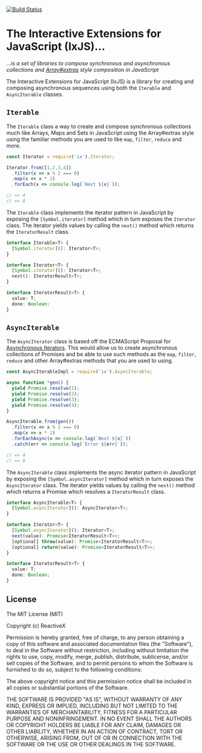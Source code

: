 [![Build Status](https://travis-ci.org/ReactiveX/IxJS.svg?branch=master)](https://travis-ci.org/ReactiveX/IxJS)

# The Interactive Extensions for JavaScript (IxJS)... #

*...is a set of libraries to compose synchronous and asynchronous collections and [Array#extras](http://blogs.msdn.com/b/ie/archive/2010/12/13/ecmascript-5-part-2-array-extras.aspx) style composition in JavaScript*

The Interactive Extensions for JavaScript (IxJS) is a library for creating and composing asynchronous sequences using both the `Iterable` and `AsyncIterable` classes.

## `Iterable`

The `Iterable` class a way to create and compose synchronous collections much like Arrays, Maps and Sets in JavaScript using the Array#extras style using the familiar methods you are used to like `map`, `filter`, `reduce` and more.

```js
const Iterator = require('ix').Iterator;

Iterator.from([1,2,3,4])
  .filter(x => x % 2 === 0)
  .map(x => x * 2)
  .forEach(x => console.log(`Next ${x}`));

// => 4
// => 8
```

The `Iterable` class implements the iterator pattern in JavaScript by exposing the `[Symbol.iterator]` method which in turn exposes the `Iterator` class.  The iterator yields values by calling the `next()` method which returns the `IteratorResult` class.

```typescript
interface Iterable<T> {
  [Symbol.iterator](): Iterator<T>;
}

interface Iterator<T> {
  [Symbol.iterator](): Iterator<T>;
  next(): IteratorResult<T>;
}

interface IteratorResult<T> {
  value: T;
  done: Boolean;
}
```

## `AsyncIterable`

The `AsyncIterator` class is based off the ECMAScript Proposal for [Asynchronous Iterators](https://github.com/tc39/proposal-async-iteration).  This would allow us to create asynchronous collections of Promises and be able to use such methods as the `map`, `filter`, `reduce` and other Array#extras methods that you are used to using.

```js
const AsyncIterableImpl = require('ix').AsyncIterable;

async function *gen() {
  yield Promise.resolve(1);
  yield Promise.resolve(2);
  yield Promise.resolve(3);
  yield Promise.resolve(4);
}

AsyncIterable.from(gen())
  .filter(x => x % 2 === 0)
  .map(x => x * 2)
  .forEachAsync(x => console.log(`Next ${x}`))
  .catch(err => console.log(`Error ${err}`));

// => 4
// => 8
```

The `AsyncIterable` class implements the async iterator pattern in JavaScript by exposing the `[Symbol.asyncIterator]` method which in turn exposes the `AsyncIterator` class.  The iterator yields values by calling the `next()` method which returns a Promise which resolves a `IteratorResult` class.

```typescript
interface AsyncIterable<T> {
  [Symbol.asyncIterator](): AsyncIterator<T>;
}

interface Iterator<T> {
  [Symbol.asyncIterator](): Iterator<T>;
  next(value): Promise<IteratorResult<T>>;
  [optional] throw(value): Promise<IteratorResult<T>>;
  [optional] return(value): Promise<IteratorResult<T>>;
}

interface IteratorResult<T> {
  value: T;
  done: Boolean;
}
```

## License ##

The MIT License (MIT)

Copyright (c) ReactiveX

Permission is hereby granted, free of charge, to any person obtaining a copy
of this software and associated documentation files (the "Software"), to deal
in the Software without restriction, including without limitation the rights
to use, copy, modify, merge, publish, distribute, sublicense, and/or sell
copies of the Software, and to permit persons to whom the Software is
furnished to do so, subject to the following conditions:

The above copyright notice and this permission notice shall be included in all
copies or substantial portions of the Software.

THE SOFTWARE IS PROVIDED "AS IS", WITHOUT WARRANTY OF ANY KIND, EXPRESS OR
IMPLIED, INCLUDING BUT NOT LIMITED TO THE WARRANTIES OF MERCHANTABILITY,
FITNESS FOR A PARTICULAR PURPOSE AND NONINFRINGEMENT. IN NO EVENT SHALL THE
AUTHORS OR COPYRIGHT HOLDERS BE LIABLE FOR ANY CLAIM, DAMAGES OR OTHER
LIABILITY, WHETHER IN AN ACTION OF CONTRACT, TORT OR OTHERWISE, ARISING FROM,
OUT OF OR IN CONNECTION WITH THE SOFTWARE OR THE USE OR OTHER DEALINGS IN THE
SOFTWARE.
